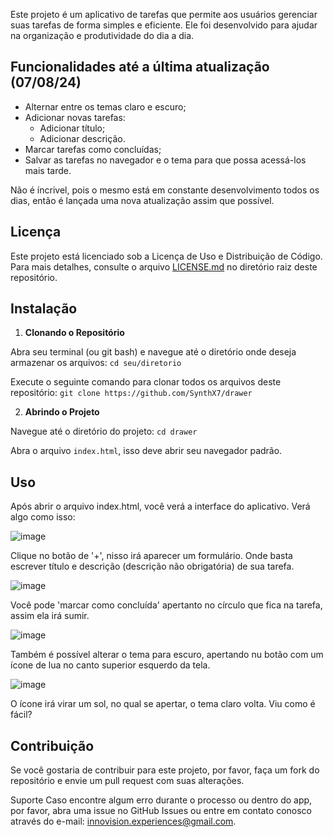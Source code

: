 Este projeto é um aplicativo de tarefas que permite aos usuários gerenciar suas tarefas de forma simples e eficiente. Ele foi desenvolvido para ajudar na organização e produtividade do dia a dia.

## Funcionalidades até a última atualização (07/08/24)

- Alternar entre os temas claro e escuro;
- Adicionar novas tarefas:
  - Adicionar título;
  - Adicionar descrição.
- Marcar tarefas como concluídas;
- Salvar as tarefas no navegador e o tema para que possa acessá-los mais tarde.

Não é íncrivel, pois o mesmo está em constante desenvolvimento todos os dias, então é lançada uma nova atualização assim que possível.

## Licença

Este projeto está licenciado sob a Licença de Uso e Distribuição de Código. Para mais detalhes, consulte o arquivo [LICENSE.md](LICENSE.md) no diretório raiz deste repositório.

## Instalação

1. **Clonando o Repositório**

  Abra seu terminal (ou git bash) e navegue até o diretório onde deseja armazenar os arquivos:
  `cd seu/diretorio`
  
  Execute o seguinte comando para clonar todos os arquivos deste repositório:
  `git clone https://github.com/SynthX7/drawer`


2. **Abrindo o Projeto**

  Navegue até o diretório do projeto:
  `cd drawer`

  Abra o arquivo `index.html`, isso deve abrir seu navegador padrão.

## Uso
Após abrir o arquivo index.html, você verá a interface do aplicativo. Verá algo como isso:

![image](https://github.com/user-attachments/assets/5ab6b371-c94a-4cf4-9309-24b8de534192)

Clique no botão de '+', nisso irá aparecer um formulário. Onde basta escrever título e descrição (descrição não obrigatória) de sua tarefa.

![image](https://github.com/user-attachments/assets/e38993f9-a9e2-4585-b798-1f62c81c6c06)

Você pode 'marcar como concluída' apertanto no círculo que fica na tarefa, assim ela irá sumir.

![image](https://github.com/user-attachments/assets/40220dbd-04ba-4aa8-95fe-3af78ebb6c6e)

Também é possível alterar o tema para escuro, apertando nu botão com um ícone de lua no canto superior esquerdo da tela.

![image](https://github.com/user-attachments/assets/92473db5-f4d1-4c0f-8f67-0aad54fe94e7)

O ícone irá virar um sol, no qual se apertar, o tema claro volta.
Viu como é fácil?

## Contribuição
Se você gostaria de contribuir para este projeto, por favor, faça um fork do repositório e envie um pull request com suas alterações.

Suporte
Caso encontre algum erro durante o processo ou dentro do app, por favor, abra uma issue no GitHub Issues ou entre em contato conosco através do e-mail: innovision.experiences@gmail.com.
